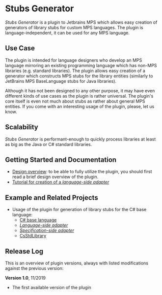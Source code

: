 # Stubs Generator

*Stubs Generator* is a plugin to Jetbrains MPS which allows easy creation of generators of library
stubs for custom MPS languages. The plugin is language-independent, it can be used for any MPS
language.

## Use Case

The plugin is intended for language designers who develop an MPS language mirroring an existing
programming language which has non-MPS libraries (e.g. standard libraries). The plugin allows
easy creation of a generator which constructs MPS stubs for the library entities (similarly to
JetBrains MPS BaseLanguage stubs for Java libraries).

Although it has not been designed to any other purpose, it may have even different kinds of use
cases as the plugin is rather universal. The plugin's core itself is even not much about stubs
as rather about general MPS entities. If you come with an interesting usage of the plugin,
please, let us know.

## Scalability

*Stubs Generator* is performant-enough to quickly process libraries at least as big as the Java or
C# standard libraries.

## Getting Started and Documentation

- [Design overview](doc/design.md): to be able to fully utilize the plugin, you should first read
a brief design overview of the plugin.
- [Tutorial for creation of a *language-side adapter*](./doc/tutorial_language_side_adapter.pdf)

## Example and Related Projects

- Usage of the plugin for generation of library stubs for the C# base language:
    - [C# base language](https://github.com/vaclav/mpscs)
    - [*Language-side adapter*](https://github.com/wirthma/CsStubsGenerator)
    - [*Specification-side adapter*](https://github.com/Zeman-Dalibor/DotNetLibraryExporter)
    - [CsStdLibrary](https://github.com/wirthma/CsStdLibrary)

## Release Log

This is an overview of plugin versions, always with listed modifications against the previous
version:

**Version 1.0**, 11/2019
- The first available version of the plugin
